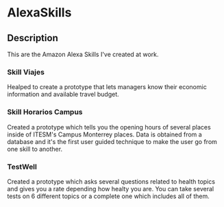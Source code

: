 # AlexaSkills

## Description

This are the Amazon Alexa Skills I've created at work.

### Skill Viajes
Healped to create a prototype that lets managers know their economic information and available travel budget.

### Skill Horarios Campus
Created a prototype which tells you the opening hours of several places inside of ITESM's Campus Monterrey places. Data is obtained from a database and it's the first user guided technique to make the user go from one skill to another.

### TestWell
Created a prototype which asks several questions related to health topics and gives you a rate depending how healty you are. You can take several tests on 6 different topics or a complete one which includes all of them.



